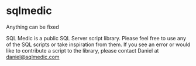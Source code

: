 # sqlmedic
Anything can be fixed

SQL Medic is a public SQL Server script library. Please feel free to use any of the SQL scripts or take inspiration from them. If you see an error or would like to contribute a script to the library, please contact Daniel at daniel@sqlmedic.com
			
